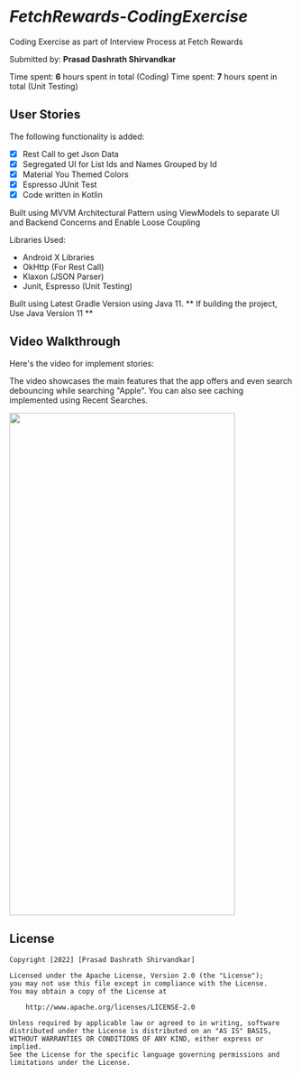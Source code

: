 # *FetchRewards-CodingExercise*

Coding Exercise as part of Interview Process at Fetch Rewards

Submitted by: **Prasad Dashrath Shirvandkar**

Time spent: **6** hours spent in total (Coding)
Time spent: **7** hours spent in total (Unit Testing)

## User Stories

The following functionality is added:

* [X] Rest Call to get Json Data
* [X] Segregated UI for List Ids and Names Grouped by Id
* [X] Material You Themed Colors
* [X] Espresso JUnit Test
* [X] Code written in Kotlin

Built using MVVM Architectural Pattern using ViewModels to separate UI and Backend Concerns and Enable Loose Coupling

Libraries Used:
- Android X Libraries
- OkHttp (For Rest Call)
- Klaxon (JSON Parser)
- Junit, Espresso (Unit Testing)

Built using Latest Gradle Version using Java 11.
** If building the project, Use Java Version 11 ** 

## Video Walkthrough

Here's the video for implement stories:

The video showcases the main features that the app offers and even search debouncing while searching "Apple". You can also see caching implemented using Recent Searches.

<img src="coding_exercise.gif" width="400" height="890"/>

## License

    Copyright [2022] [Prasad Dashrath Shirvandkar]

    Licensed under the Apache License, Version 2.0 (the "License");
    you may not use this file except in compliance with the License.
    You may obtain a copy of the License at

        http://www.apache.org/licenses/LICENSE-2.0

    Unless required by applicable law or agreed to in writing, software
    distributed under the License is distributed on an "AS IS" BASIS,
    WITHOUT WARRANTIES OR CONDITIONS OF ANY KIND, either express or implied.
    See the License for the specific language governing permissions and
    limitations under the License.
